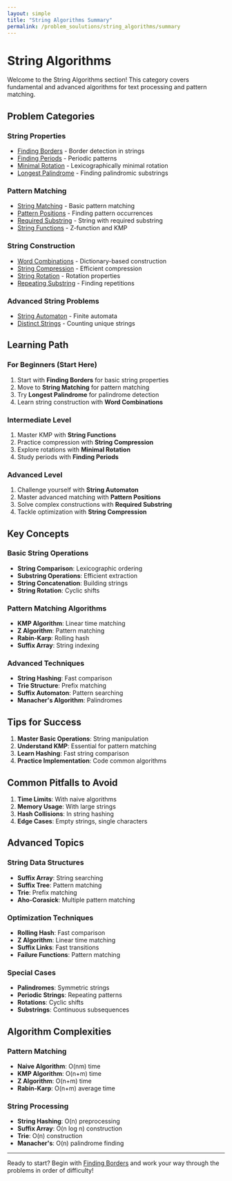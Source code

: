 ```yaml
---
layout: simple
title: "String Algorithms Summary"
permalink: /problem_soulutions/string_algorithms/summary
---
```


# String Algorithms

Welcome to the String Algorithms section! This category covers fundamental and advanced algorithms for text processing and pattern matching.

## Problem Categories

### String Properties
- [Finding Borders](finding_borders_analysis) - Border detection in strings
- [Finding Periods](finding_periods_analysis) - Periodic patterns
- [Minimal Rotation](minimal_rotation_analysis) - Lexicographically minimal rotation
- [Longest Palindrome](longest_palindrome_analysis) - Finding palindromic substrings

### Pattern Matching
- [String Matching](string_matching_analysis) - Basic pattern matching
- [Pattern Positions](pattern_positions_analysis) - Finding pattern occurrences
- [Required Substring](required_substring_analysis) - String with required substring
- [String Functions](string_functions_analysis) - Z-function and KMP

### String Construction
- [Word Combinations](word_combinations_analysis) - Dictionary-based construction
- [String Compression](string_compression_analysis) - Efficient compression
- [String Rotation](string_rotation_analysis) - Rotation properties
- [Repeating Substring](repeating_substring_analysis) - Finding repetitions

### Advanced String Problems
- [String Automaton](string_automaton_analysis) - Finite automata
- [Distinct Strings](distinct_strings_analysis) - Counting unique strings

## Learning Path

### For Beginners (Start Here)
1. Start with **Finding Borders** for basic string properties
2. Move to **String Matching** for pattern matching
3. Try **Longest Palindrome** for palindrome detection
4. Learn string construction with **Word Combinations**

### Intermediate Level
1. Master KMP with **String Functions**
2. Practice compression with **String Compression**
3. Explore rotations with **Minimal Rotation**
4. Study periods with **Finding Periods**

### Advanced Level
1. Challenge yourself with **String Automaton**
2. Master advanced matching with **Pattern Positions**
3. Solve complex constructions with **Required Substring**
4. Tackle optimization with **String Compression**

## Key Concepts

### Basic String Operations
- **String Comparison**: Lexicographic ordering
- **Substring Operations**: Efficient extraction
- **String Concatenation**: Building strings
- **String Rotation**: Cyclic shifts

### Pattern Matching Algorithms
- **KMP Algorithm**: Linear time matching
- **Z Algorithm**: Pattern matching
- **Rabin-Karp**: Rolling hash
- **Suffix Array**: String indexing

### Advanced Techniques
- **String Hashing**: Fast comparison
- **Trie Structure**: Prefix matching
- **Suffix Automaton**: Pattern searching
- **Manacher's Algorithm**: Palindromes

## Tips for Success

1. **Master Basic Operations**: String manipulation
2. **Understand KMP**: Essential for pattern matching
3. **Learn Hashing**: Fast string comparison
4. **Practice Implementation**: Code common algorithms

## Common Pitfalls to Avoid

1. **Time Limits**: With naive algorithms
2. **Memory Usage**: With large strings
3. **Hash Collisions**: In string hashing
4. **Edge Cases**: Empty strings, single characters

## Advanced Topics

### String Data Structures
- **Suffix Array**: String searching
- **Suffix Tree**: Pattern matching
- **Trie**: Prefix matching
- **Aho-Corasick**: Multiple pattern matching

### Optimization Techniques
- **Rolling Hash**: Fast comparison
- **Z Algorithm**: Linear time matching
- **Suffix Links**: Fast transitions
- **Failure Functions**: Pattern matching

### Special Cases
- **Palindromes**: Symmetric strings
- **Periodic Strings**: Repeating patterns
- **Rotations**: Cyclic shifts
- **Substrings**: Continuous subsequences

## Algorithm Complexities

### Pattern Matching
- **Naive Algorithm**: O(nm) time
- **KMP Algorithm**: O(n+m) time
- **Z Algorithm**: O(n+m) time
- **Rabin-Karp**: O(n+m) average time

### String Processing
- **String Hashing**: O(n) preprocessing
- **Suffix Array**: O(n log n) construction
- **Trie**: O(n) construction
- **Manacher's**: O(n) palindrome finding

---

Ready to start? Begin with [Finding Borders](finding_borders_analysis) and work your way through the problems in order of difficulty!